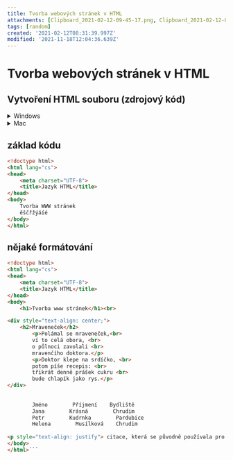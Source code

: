 ```yaml
---
title: Tvorba webových stránek v HTML
attachments: [Clipboard_2021-02-12-09-45-17.png, Clipboard_2021-02-12-09-51-50.png, Clipboard_2021-02-12-09-55-31.png, Clipboard_2021-02-12-09-57-50.png, "Snímek obrazovky 2021-02-12 v\_9.21.45.png"]
tags: [random]
created: '2021-02-12T08:31:39.997Z'
modified: '2021-11-18T12:04:36.639Z'
---
```


# Tvorba webových stránek v HTML
## Vytvoření HTML souboru (zdrojový kód)
<details>
  <summary>Windows</summary>
  <markdown>
  [https://www.jakpsatweb.cz/jak-udelat.html](https://www.jakpsatweb.cz/jak-udelat.html)
  </markdown>
</details>

<details>
  <summary>Mac</summary>
  <markdown>
  <kbd>⌘</kbd>+<kbd>space</kbd>
Otevřít `TextEdit.app`
![](@attachment/Clipboard_2021-02-12-09-45-17.png)

"Nový dokument"
![](@attachment/Clipboard_2021-02-12-09-51-50.png)

Soubor → Uložit... (<kbd>⌘</kbd>+<kbd>S</kbd>)
![](@attachment/Clipboard_2021-02-12-09-55-31.png)

Vybrat složku, uložit jako HTML
![](@attachment/Clipboard_2021-02-12-09-57-50.png)
  </markdown>
</details>

## základ kódu
```html
<!doctype html>
<html lang="cs">
<head>
    <meta charset="UTF-8">
    <title>Jazyk HTML</title>
</head>
<body>
    Tvorba WWW stránek
    ěščřžýáíé
</body>
</html>
```

## nějaké formátování
```html
<!doctype html>
<html lang="cs">
<head>
    <meta charset="UTF-8">
    <title>Jazyk HTML</title>
</head>
<body>
    <h1>Tvorba www stránek</h1><br>

<div style="text-align: center;">
    <h2>Mraveneček</h2>
        <p>Polámal se mraveneček,<br>
        ví to celá obora, <br>
        o půlnoci zavolali <br>
        mravenčího doktora.</p>
        <p>Doktor klepe na srdíčko, <br>
        potom píše recepis: <br>
        třikrát denně prášek cukru <br>
        bude chlapík jako rys.</p>
</div>
    
    
        Jméno        Příjmení    Bydliště
        Jana        Krásná        Chrudim
        Petr        Kudrnka        Pardubice
        Helena        Musílková    Chrudim
    
<p style="text-align: justify"> citace, která se původně používala pro delší kusy citací. Zobrazuje se jako odstavec s větším levým a pravým odsazením (odsazení znamená, že je po okrajích odstavce prázdné místo). Díky odsazení se tag v praxi používá ani ne tak pro citaci, jako spíše pro odsazení. V dnešních prohlížečích je odsazení zpravidla 40 pixelů. Odsazení se zvětší, pokud se tag použije vícekrát za sebou.</p>
</body>
</html>```
